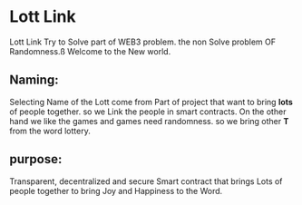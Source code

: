 # Lott Link

Lott Link Try to Solve part of WEB3 problem. the non Solve problem OF Randomness.ß
Welcome to the New world.

## Naming:

Selecting Name of the Lott come from Part of project that want to bring **lots** of people together. so we Link the people in smart contracts. On the other hand we like the games and games need randomness. so we bring other **T** from the word lottery.

## purpose:

Transparent, decentralized and secure Smart contract that brings Lots of people together to bring Joy and Happiness to the Word.
